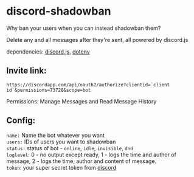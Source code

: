 # discord-shadowban

Why ban your users when you can instead shadowban them?

Delete any and all messages after they're sent, all powered by discord.js

dependencies: [discord.js](discord.js.org), [dotenv](https://www.npmjs.com/package/dotenv)

## Invite link:
```
https://discordapp.com/api/oauth2/authorize?clientid=`client id`&permissions=73728&scope=bot
```

Permissions:
Manage Messages and Read Message History

## Config: 
 `name:` Name the bot whatever you want  
 `users:` IDs of users you want to shadowban  
 `status:` status of bot - `online`, `idle`, `invisible`, `dnd`  
 `loglevel`: 0 - no output except ready, 1 - logs the time and author of message, 2 - logs the time, author and content of message.  
 `token`: your super secret token from [discord](https://discordapp.com/developers/applications/)  
